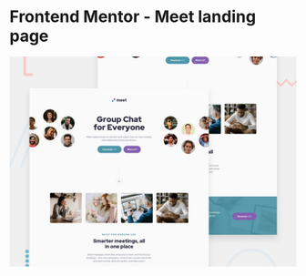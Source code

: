 # Frontend Mentor - Meet landing page

![Design preview for the Meet landing page coding challenge](./preview.jpg)

